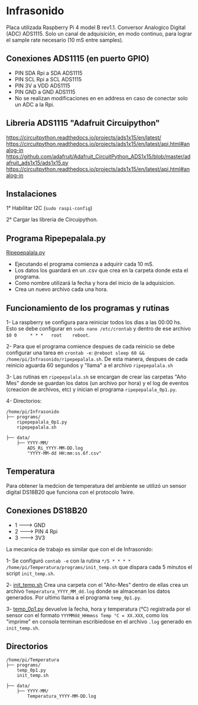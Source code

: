 # Infrasonido
Placa utilizada Raspberry Pi 4 model B rev1.1.
Conversor Analogico Digital (ADC) ADS1115.
Solo un canal de adquisición, en modo continuo, para lograr el sample rate necesario (10 mS entre samples).

## Conexiones ADS1115 (en puerto GPIO)
  - PIN SDA Rpi a SDA ADS1115
  - PIN SCL Rpi a SCL ADS1115
  - PIN 3V a VDD ADS1115
  - PIN GND a GND ADS1115
  - No se realizan modificaciones en en address en caso de conectar solo un ADC a la Rpi.

## Libreria ADS1115 "Adafruit Circuipython"

https://circuitpython.readthedocs.io/projects/ads1x15/en/latest/
https://circuitpython.readthedocs.io/projects/ads1x15/en/latest/api.html#analog-in
https://github.com/adafruit/Adafruit_CircuitPython_ADS1x15/blob/master/adafruit_ads1x15/ads1x15.py
https://circuitpython.readthedocs.io/projects/ads1x15/en/latest/api.html#analog-in

## Instalaciones

1° Habilitar I2C (`sudo raspi-config`)

2° Cargar las libreria de Circuipython.

## Programa Ripepepalala.py
[Ripepepalala.py](https://github.com/niconmn/Infrasonido/blob/main/Infrasonido/ripepepalala_0p1.py)

- Ejecutando el programa comienza a adquirir cada 10 mS.
- Los datos los guardará en un .csv que crea en la carpeta donde esta el programa.
- Como nombre utilizará la fecha y hora del inicio de la adquisicion. 
- Crea un nuevo archivo cada una hora.

## Funcionamiento de los programas y rutinas
1- La raspberry se configura para reiniciar todos los dias a las 00:00 hs.  Esto se debe configurar en `sudo nano /etc/crontab` y dentro de ese archivo `$0 0     * * *   root    reboot`.

2- Para que el programa comience despues de cada reinicio se debe configurar una tarea en `crontab -e`: `@reboot sleep 60 && /home/pi/Infrasonido/ripepepalala.sh`. De esta manera, despues de cada reinicio aguarda 60 segundos y "llama" a el archivo `ripepepalala.sh`

3- Las rutinas en `ripepepalala.sh` se encargan de crear las carpetas "Año Mes" donde se guardan los datos (un archivo por hora) y el log de eventos (creacion de archivos, etc) y inician el programa `ripepepalala_0p1.py`.

4- Directorios:
``` Arbol de directorios
/home/pi/Infrasonido
├── programs/
	ripepepalala_0p1.py
	ripepepalala.sh

├── data/
	├── YYYY-MM/
		ADS_Ri_YYYY-MM-DD.log
		"YYYY-MM-dd HH:mm:ss.6f.csv"
```
## Temperatura

Para obtener la medcion de temperatura del ambiente se utilizó un sensor digital DS18B20 que funciona con el protocolo 1wire.

## Conexiones DS18B20
  - 1 ---> GND
  - 2 ---> PIN 4 Rpi
  - 3 ---> 3V3

La mecanica de trabajo es similar que con el de Infrasonido:

1- Se configuró `contab -e` con la rutina `*/5 * * * *  /home/pi/Temperatura/programs/init_temp.sh` que dispara cada 5 minutos el script `init_temp.sh`.

2- [init_temp.sh](https://github.com/niconmn/Infrasonido/blob/main/Temperatura/init_temp.sh) Crea una carpeta con el "Año-Mes" dentro de ellas crea un archivo `Temperatura_YYYY_MM_dd.log` donde se almacenan los datos generados. Por ultimo llama a el programa `temp_0p1.py`.

3- [temp_0p1.py](https://github.com/niconmn/Infrasonido/blob/main/Temperatura/temp_0p1.py) devuelve la fecha, hora y temperatura (°C) registrada por el sensor con el formato `YYYMMdd_HHmmss Temp °C = XX.XXX`, como los "imprime" en consola terminan escribiedose en el archivo `.log` generado en `init_temp.sh`.

## Directorios
``` Arbol de directorios
/home/pi/Temperatura
├── programs/
	temp_0p1.py
	init_temp.sh

├── data/
	├── YYYY-MM/
		Temperatura_YYYY-MM-DD.log
```



